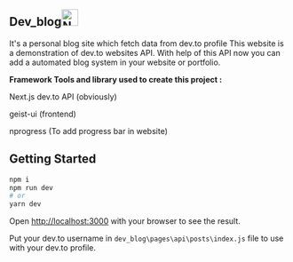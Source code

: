 ## Dev_blog<img src="https://d2fltix0v2e0sb.cloudfront.net/dev-badge.svg" alt="Naman vyas's DEV Profile" height="30" width="30">

It's a personal blog site which fetch data from dev.to profile
This website is a demonstration of dev.to websites API.
With help of this API now you can add a automated blog system in your website or portfolio.

<b>Framework Tools and library used to create this project :</b>

Next.js
dev.to API (obviously)

geist-ui (frontend)

nprogress (To add progress bar in website)

## Getting Started

```bash
npm i
npm run dev
# or
yarn dev
```

Open [http://localhost:3000](http://localhost:3000) with your browser to see the result.


Put your dev.to username in `dev_blog\pages\api\posts\index.js` file to use with your dev.to profile.
